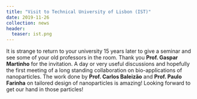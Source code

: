 ```yaml
---
title: "Visit to Technical University of Lisbon (IST)"
date: 2019-11-26
collection: news
header:
  teaser: ist.png
---
```


It is strange to return to your university 15 years later to give a seminar and see some of your old professors in the room. Thank you **Prof. Gaspar Martinho** for the invitation. A day or very useful discussions and hopefully the first meeting of a long standing collaboration on bio-applications of nanoparticles. The work done by **Prof. Carlos Baleizão** and **Prof. Paulo Farinha** on tailored design of nanoparticles is amazing! Looking forward to get our hand in those particles!
